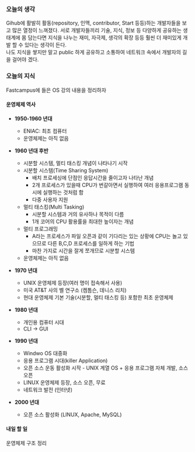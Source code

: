 ### 오늘의 생각
Gihub에 활발히 활동(repository, 인맥, contributor, Start 등등)하는 개발자들을 보고 많은 열정이 느껴졌다. 서로 개발자들끼리 기술, 지식, 정보 등 다양하게 공유하는 생태계에 몸 담는다면 지식을 나누는 재미, 자극제, 생각의 확장 등등 훨씬 더 재미있게 개발 할 수 있다는 생각이 든다.  
나도 지식을 쌓지만 말고 public 하게 공유하고 소통하여 네트워크 속에서 개발자의 길을 걸어야 겠다.



### 오늘의 지식
Fastcampus에 들은 OS 강의 내용을 정리하자


#### 운영체제 역사
- **1950-1960 년대**  
  + ENIAC: 최초 컴퓨터
  + 운영체제는 아직 없음


- **1960 년대 후반**
  + 시분할 시스템, 멀티 태스킹 개념이 나타나기 시작
  + 시분할 시스템(Time Sharing System)
    - 배치 프로세싱에 단점인 응답시간을 줄이고자 나타난 개념
    - 2개 프로세스가 있을때 CPU가 번갈아면서 실행하여 여러 응용프로그램 동시에 실행하는 것처럼 함
    - 다중 사용자 지원
  + 멀티 태스킹(Multi Tasking)
    - 시분할 시스템과 거의 유사하나 목적이 다름
    - 1개 코어의 CPU 활용률을 최대한 높이자는 개념
  + 멀티 프로그래밍
    - A라는 프로세스가 파일 오픈과 같이 기다리는 있는 상황에 CPU는 놀고 있으므로 다른 B,C,D 프로세스를 일하게 하는 기법
    - 마찬 가지로 시간을 잘게 쪼개므로 시분할 시스템
  + 운영체제는 아직 없음


- **1970 년대**
  + UNIX 운영체제 등장(여러 명이 접속해서 사용)
  + 미국 AT&T 사의 벨 연구소 (켐톰슨, 데니스 리치)
  + 현대 운영체제 기본 기술(시분할, 멀티 태스킹 등) 포함한 최초 운영체제


- **1980 년대**
  + 개인용 컴퓨터 시대
  + CLI -> GUI


- **1990 년대**
  + Windwo OS 대중화
  + 응용 프로그램 시대(killer Application)
  + 오픈 소스 운동 활성화 시작 - UNIX 계열 OS + 응용 프로그램 자체 개발, 소스 오픈
  + LINUX 운영체제 등장, 소스 오픈, 무료
  + 네트워크 발전 (인터넷)


- **2000 년대**
  + 오픈 소스 활성화 (LINUX, Apache, MySQL)

#### 내일 할 일
운영체제 구조 정리
